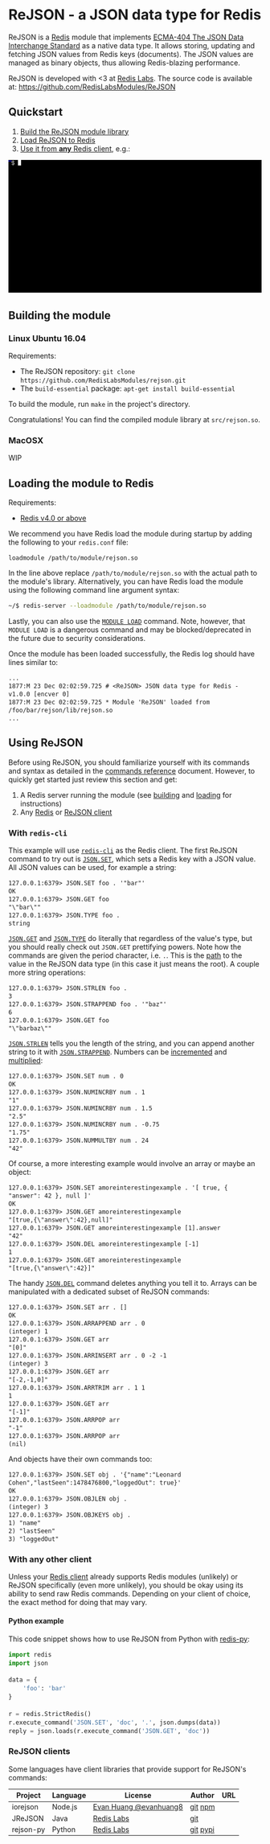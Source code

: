 # ReJSON - a JSON data type for Redis

ReJSON is a [Redis](https://redis.io/) module that implements
[ECMA-404 The JSON Data Interchange Standard](http://json.org/) as a native data type. It allows storing, updating
and fetching JSON values from Redis keys (documents). The JSON values are managed as binary objects,
thus allowing Redis-blazing performance. 

ReJSON is developed with <3 at [Redis Labs](https://redislabs.com). The source code is available
at: https://github.com/RedisLabsModules/ReJSON

## Quickstart

1.  [Build the ReJSON module library](#building-the-module)
1.  [Load ReJSON to Redis](#loading-the-module-to-redis)
1.  [Use it from **any** Redis client](#using-rejson), e.g.:

![ReJSON with `redis-cli`](images/demo.gif)

## Building the module

### Linux Ubuntu 16.04

Requirements:

* The ReJSON repository: `git clone https://github.com/RedisLabsModules/rejson.git`
* The `build-essential` package: `apt-get install build-essential`

To build the module, run `make` in the project's directory.

Congratulations! You can find the compiled module library at `src/rejson.so`.

### MacOSX

WIP

## Loading the module to Redis

Requirements:

* [Redis v4.0 or above](http://redis.io/download)

We recommend you have Redis load the module during startup by adding the following to your
`redis.conf` file:

```
loadmodule /path/to/module/rejson.so
```

In the line above replace `/path/to/module/rejson.so` with the actual path to the module's library.
Alternatively, you can have Redis load the module using the following command line argument
syntax:

```bash
~/$ redis-server --loadmodule /path/to/module/rejson.so
```

Lastly, you can also use the [`MODULE LOAD`](http://redis.io/commands/module-load) command. Note,
however, that `MODULE LOAD` is a dangerous command and may be blocked/deprecated in the future due
to security considerations.

Once the module has been loaded successfully, the Redis log should have lines similar to:

```
...
1877:M 23 Dec 02:02:59.725 # <ReJSON> JSON data type for Redis - v1.0.0 [encver 0]
1877:M 23 Dec 02:02:59.725 * Module 'ReJSON' loaded from /foo/bar/rejson/lib/rejson.so
...
```

## Using ReJSON

Before using ReJSON, you should familiarize yourself with its commands and syntax as detailed in the
[commands reference](commands.md) document. However, to quickly get started just review this
section and get:

1.  A Redis server running the module (see [building](#building-the-module-library) and
    [loading](#loading-the-module-to-Redis) for instructions)
1.  Any [Redis](http://redis.io/clients) or [ReJSON client](#rejson-clients)

### With `redis-cli`

This example will use [`redis-cli`](http://redis.io/topics/rediscli) as the Redis client. The first
ReJSON command to try out is [`JSON.SET`](commands.md#jsonset), which sets a Redis key with a JSON
value. All JSON values can be used, for example a string:

```
127.0.0.1:6379> JSON.SET foo . '"bar"'
OK
127.0.0.1:6379> JSON.GET foo
"\"bar\""
127.0.0.1:6379> JSON.TYPE foo .
string
```

[`JSON.GET`](commands.md#jsonget) and [`JSON.TYPE`](commands.md#jsontype) do literally that
regardless of the value's type, but you should really check out `JSON.GET` prettifying powers. Note
how the commands are given the period character, i.e. `.`. This is the
[path](path.md) to the value in the ReJSON data type (in this case it just means
the root). A couple more string operations:

```
127.0.0.1:6379> JSON.STRLEN foo .
3
127.0.0.1:6379> JSON.STRAPPEND foo . '"baz"'
6
127.0.0.1:6379> JSON.GET foo
"\"barbaz\""

``` 

[`JSON.STRLEN`](commands.md#jsonstrlen) tells you the length of the string, and you can append
another string to it with [`JSON.STRAPPEND`](commands.md#jsonstrappend). Numbers can be
[incremented](commands.md#jsonnumincrby) and [multiplied](commands.md#jsonnummultby):

```
127.0.0.1:6379> JSON.SET num . 0
OK
127.0.0.1:6379> JSON.NUMINCRBY num . 1
"1"
127.0.0.1:6379> JSON.NUMINCRBY num . 1.5
"2.5"
127.0.0.1:6379> JSON.NUMINCRBY num . -0.75
"1.75"
127.0.0.1:6379> JSON.NUMMULTBY num . 24
"42"
```

Of course, a more interesting example would involve an array or maybe an object:

```
127.0.0.1:6379> JSON.SET amoreinterestingexample . '[ true, { "answer": 42 }, null ]'
OK
127.0.0.1:6379> JSON.GET amoreinterestingexample
"[true,{\"answer\":42},null]"
127.0.0.1:6379> JSON.GET amoreinterestingexample [1].answer
"42"
127.0.0.1:6379> JSON.DEL amoreinterestingexample [-1]
1
127.0.0.1:6379> JSON.GET amoreinterestingexample
"[true,{\"answer\":42}]"
```

The handy [`JSON.DEL`](commands.md#jsondel) command deletes anything you tell it to. Arrays can be
manipulated with a dedicated subset of ReJSON commands:

```
127.0.0.1:6379> JSON.SET arr . []
OK
127.0.0.1:6379> JSON.ARRAPPEND arr . 0
(integer) 1
127.0.0.1:6379> JSON.GET arr
"[0]"
127.0.0.1:6379> JSON.ARRINSERT arr . 0 -2 -1
(integer) 3
127.0.0.1:6379> JSON.GET arr
"[-2,-1,0]"
127.0.0.1:6379> JSON.ARRTRIM arr . 1 1
1
127.0.0.1:6379> JSON.GET arr
"[-1]"
127.0.0.1:6379> JSON.ARRPOP arr
"-1"
127.0.0.1:6379> JSON.ARRPOP arr
(nil)
```

And objects have their own commands too:

```
127.0.0.1:6379> JSON.SET obj . '{"name":"Leonard Cohen","lastSeen":1478476800,"loggedOut": true}'
OK
127.0.0.1:6379> JSON.OBJLEN obj .
(integer) 3
127.0.0.1:6379> JSON.OBJKEYS obj .
1) "name"
2) "lastSeen"
3) "loggedOut"
```

### With any other client

Unless your [Redis client](http://redis.io/clients) already supports Redis modules (unlikely) or
ReJSON specifically (even more unlikely), you should be okay using its ability to send raw Redis
commands. Depending on your client of choice, the exact method for doing that may vary.

#### Python example

This code snippet shows how to use ReJSON from Python with
[redis-py](https://github.com/andymccurdy/redis-py):

```Python
import redis
import json

data = {
    'foo': 'bar'
}

r = redis.StrictRedis()
r.execute_command('JSON.SET', 'doc', '.', json.dumps(data))
reply = json.loads(r.execute_command('JSON.GET', 'doc'))
```

### ReJSON clients

Some languages have client libraries that provide support for ReJSON's commands:

| Project | Language | License | Author | URL |
| ------- | -------- | ------- | ------ | --- |
| iorejson | Node.js | [Evan Huang @evanhuang8](https://github.com/evanhuang8) | [git](https://github.com/evanhuang8/iorejson) [npm](https://www.npmjs.com/package/iorejson) |
| JReJSON | Java | [Redis Labs](https://redislabs.com) | [git](https://github.com/RedisLabs/JReJSON/) |
| rejson-py | Python | [Redis Labs](https://redislabs.com) | [git](https://github.com/RedisLabs/redis-py/) [pypi](https://pypi.python.org/pypi/rejson) |
